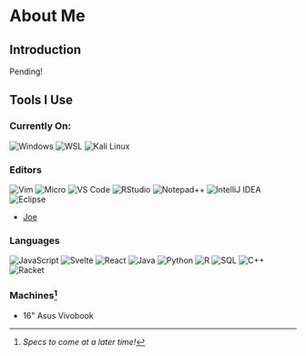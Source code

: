# About Me

## Introduction
Pending!

## Tools I Use 
### Currently On:
![Windows](https://img.shields.io/badge/Windows-0078D6?style=flat-square&logo=windows&logoColor=white)
![WSL](https://img.shields.io/badge/WSL-0078D6?style=flat-square&logo=linux&logoColor=white)
![Kali Linux](https://img.shields.io/badge/Kali%20Linux-557C94?style=flat-square&logo=kalilinux&logoColor=white)
### Editors
![Vim](https://img.shields.io/badge/Vim-%2311AB00.svg?style=flat-square&logo=vim&logoColor=white)
![Micro](https://img.shields.io/badge/Micro-000000?style=flat-square&logo=micro&logoColor=white)
![VS Code](https://img.shields.io/badge/VS%20Code-007ACC?style=flat-square&logo=visualstudiocode&logoColor=white)
![RStudio](https://img.shields.io/badge/RStudio-75AADB?style=flat-square&logo=rstudio&logoColor=white)
![Notepad++](https://img.shields.io/badge/Notepad++-90E59A?style=flat-square&logo=notepadplusplus&logoColor=black)
![IntelliJ IDEA](https://img.shields.io/badge/IntelliJ%20IDEA-000000.svg?style=flat-square&logo=intellij-idea&logoColor=white)
![Eclipse](https://img.shields.io/badge/Eclipse-2C2255?style=flat-square&logo=eclipse&logoColor=white)
- [Joe](https://joe-editor.sourceforge.io)
### Languages
![JavaScript](https://img.shields.io/badge/JavaScript-F7DF1E?style=flat-square&logo=javascript&logoColor=black)
![Svelte](https://img.shields.io/badge/Svelte-FF3E00?style=flat-square&logo=svelte&logoColor=white)
![React](https://img.shields.io/badge/React-61DAFB?style=flat-square&logo=react&logoColor=black)
![Java](https://img.shields.io/badge/Java-007396?style=flat-square&logo=java&logoColor=white)
![Python](https://img.shields.io/badge/Python-3776AB?style=flat-square&logo=python&logoColor=white)
![R](https://img.shields.io/badge/R-276DC3?style=flat-square&logo=r&logoColor=white)
![SQL](https://img.shields.io/badge/SQL-CC2927?style=flat-square&logo=microsoftsqlserver&logoColor=white)
![C++](https://img.shields.io/badge/C++-00599C?style=flat-square&logo=cplusplus&logoColor=white)
![Racket](https://img.shields.io/badge/Racket-9F1D20?style=flat-square&logo=racket&logoColor=white)
### Machines[^1]
- 16" Asus Vivobook
[^1]: *Specs to come at a later time!*
